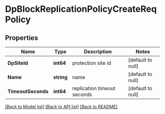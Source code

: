 # DpBlockReplicationPolicyCreateReqPolicy

## Properties
Name | Type | Description | Notes
------------ | ------------- | ------------- | -------------
**DpSiteId** | **int64** | protection site id | [default to null]
**Name** | **string** | name | [default to null]
**TimeoutSeconds** | **int64** | replication timeout seconds | [default to null]

[[Back to Model list]](../README.md#documentation-for-models) [[Back to API list]](../README.md#documentation-for-api-endpoints) [[Back to README]](../README.md)


